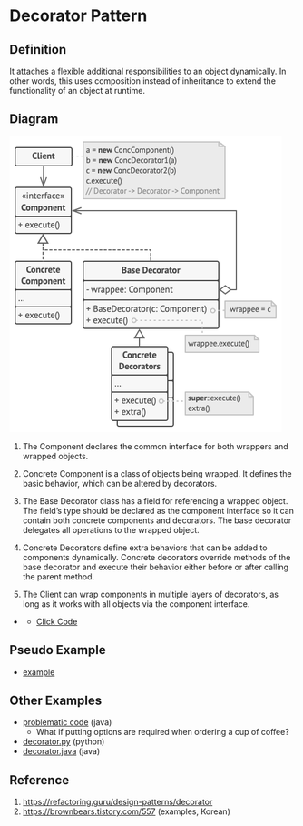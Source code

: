 # Decorator Pattern

## Definition
It attaches a flexible additional responsibilities to an object dynamically. 
In other words, this uses composition instead of inheritance to extend the functionality of an object at runtime.

## Diagram
![alt text](concept/structure.png)

1. The Component declares the common interface for both wrappers and wrapped objects.

2. Concrete Component is a class of objects being wrapped. It defines the basic behavior, which can be altered by decorators.

3. The Base Decorator class has a field for referencing a wrapped object. The field’s type should be declared as the component interface so it can contain both concrete components and decorators. The base decorator delegates all operations to the wrapped object.

4. Concrete Decorators define extra behaviors that can be added to components dynamically. Concrete decorators override methods of the base decorator and execute their behavior either before or after calling the parent method.

5. The Client can wrap components in multiple layers of decorators, as long as it works with all objects via the component interface.

- - [Click Code](concept/example.png)

## Pseudo Example
- [example](pseudocode)

## Other Examples
- [problematic code](other_examples/problem.java) (java)
  - What if putting options are required when ordering a cup of coffee?
- [decorator.py](other_examples/decorator.py) (python)
- [decorator.java](other_examples/decorator.java) (java)

## Reference
1. https://refactoring.guru/design-patterns/decorator
2. https://brownbears.tistory.com/557 (examples, Korean)

